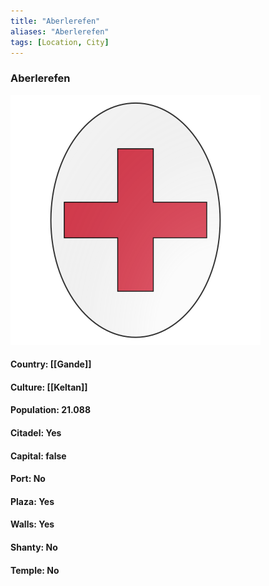 ```yaml
---
title: "Aberlerefen"
aliases: "Aberlerefen"
tags: [Location, City]
---
```

### Aberlerefen
![](attachment/f2b77a4046b15be0be3049541ec83277.svg)

#### Country: [[Gande]]

#### Culture: [[Keltan]]

#### Population: 21.088

#### Citadel: Yes

#### Capital: false

#### Port: No

#### Plaza: Yes

#### Walls: Yes

#### Shanty: No

#### Temple: No

